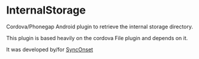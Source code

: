 InternalStorage
===============

Cordova/Phonegap Android plugin to retrieve the internal storage directory.

This plugin is based heavily on the cordova File plugin and depends on it.

It was developed by/for [SyncOnset](http://synconset.com)